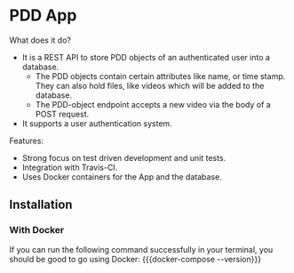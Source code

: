 # PDD App

What does it do?
- It is a REST API to store PDD objects of an authenticated user into a database. 
    - The PDD objects contain certain attributes like name, or time stamp. They can also hold files, like videos which will be added to the database.
    - The PDD-object endpoint accepts a new video via the body of a POST request.
- It supports a user authentication system.

Features:
- Strong focus on test driven development and unit tests.
- Integration with Travis-CI.
- Uses Docker containers for the App and the database.

## Installation

### With Docker
If you can run the following command successfully in your terminal, you should be good to go using Docker:
{{{docker-compose --version}}}